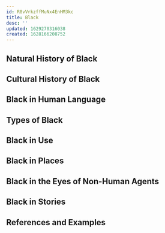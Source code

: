 ```yaml
---
id: R8vVrkzffMuNx4EnHM3kc
title: Black
desc: ''
updated: 1629270316038
created: 1628166208752
---
```

## Natural History of Black

## Cultural History of Black

## Black in Human Language

## Types of Black

## Black in Use

## Black in Places

## Black in the Eyes of Non-Human Agents
## Black in Stories

## References and Examples
